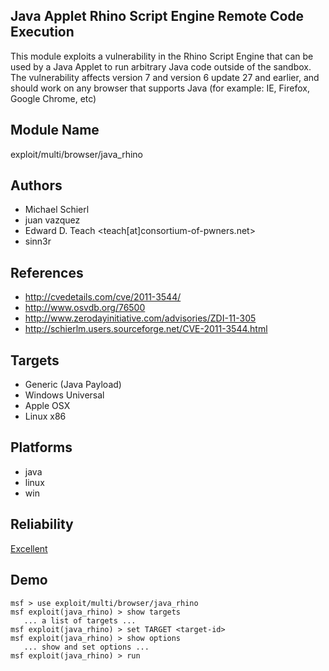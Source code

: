 ## Java Applet Rhino Script Engine Remote Code Execution

This module exploits a vulnerability in the Rhino Script 
Engine that can be used by a Java Applet to run arbitrary 
Java code outside of the sandbox. The vulnerability affects 
version 7 and version 6 update 27 and earlier, and should 
work on any browser that supports Java (for example: IE, 
Firefox, Google Chrome, etc)


## Module Name
exploit/multi/browser/java_rhino

## Authors
* Michael Schierl
* juan vazquez
* Edward D. Teach <teach[at]consortium-of-pwners.net>
* sinn3r


## References
* http://cvedetails.com/cve/2011-3544/
* http://www.osvdb.org/76500
* http://www.zerodayinitiative.com/advisories/ZDI-11-305
* http://schierlm.users.sourceforge.net/CVE-2011-3544.html



## Targets
* Generic (Java Payload)
* Windows Universal
* Apple OSX
* Linux x86


## Platforms
* java
* linux
* win

## Reliability
[Excellent](https://github.com/rapid7/metasploit-framework/wiki/Exploit-Ranking)

## Demo

```
msf > use exploit/multi/browser/java_rhino
msf exploit(java_rhino) > show targets
   ... a list of targets ...
msf exploit(java_rhino) > set TARGET <target-id>
msf exploit(java_rhino) > show options
   ... show and set options ...
msf exploit(java_rhino) > run
```
    
    